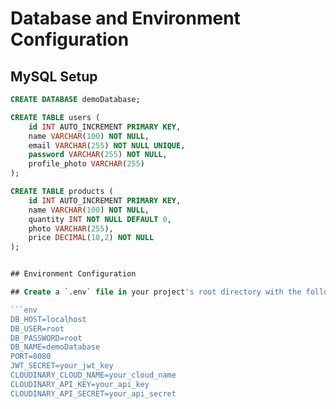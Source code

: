 # Database and Environment Configuration

## MySQL Setup

````sql
CREATE DATABASE demoDatabase;

CREATE TABLE users (
    id INT AUTO_INCREMENT PRIMARY KEY,
    name VARCHAR(100) NOT NULL,
    email VARCHAR(255) NOT NULL UNIQUE,
    password VARCHAR(255) NOT NULL,
    profile_photo VARCHAR(255)
);

CREATE TABLE products (
    id INT AUTO_INCREMENT PRIMARY KEY,
    name VARCHAR(100) NOT NULL,
    quantity INT NOT NULL DEFAULT 0,
    photo VARCHAR(255),
    price DECIMAL(10,2) NOT NULL
);


## Environment Configuration

## Create a `.env` file in your project's root directory with the following configuration:

```env
DB_HOST=localhost
DB_USER=root
DB_PASSWORD=root
DB_NAME=demoDatabase
PORT=8080
JWT_SECRET=your_jwt_key
CLOUDINARY_CLOUD_NAME=your_cloud_name
CLOUDINARY_API_KEY=your_api_key
CLOUDINARY_API_SECRET=your_api_secret
````
